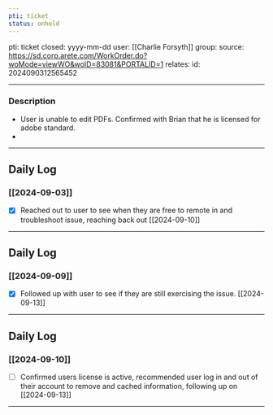 ```yaml
---
pti: ticket
status: onhold
---
```

pti: ticket 
closed: yyyy-mm-dd
user: [[Charlie Forsyth]]
group: 
source: https://sd.corp.arete.com/WorkOrder.do?woMode=viewWO&woID=83081&PORTALID=1
relates: 
id: 2024090312565452

---
### Description
- User is unable to edit PDFs. Confirmed with Brian that he is licensed for adobe standard. 
-

---
## Daily Log
### [[2024-09-03]]
- [x] Reached out to user to see when they are free to remote in and troubleshoot issue, reaching back out [[2024-09-10]]
---
## Daily Log
### [[2024-09-09]]
- [x] Followed up with user to see if they are still exercising the issue. [[2024-09-13]]
---
## Daily Log
### [[2024-09-10]]
- [ ] Confirmed users license is active, recommended user log in and out of their account to remove and cached information, following up on [[2024-09-13]]
---













